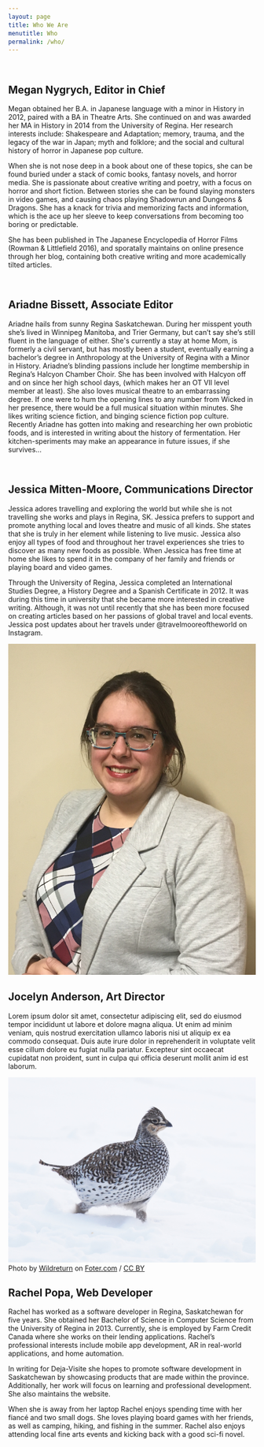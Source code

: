 ```yaml
---
layout: page
title: Who We Are
menutitle: Who
permalink: /who/
---
```


<div class="bio-container">
    <div class="bio-avatar">
        <img src="">
    </div>
    <div class="bio-content">
        <h2 class="bio-title" >Megan Nygrych, Editor in Chief</h2>
        <p>Megan obtained her B.A. in Japanese language with a minor in History in 2012, paired with a BA in Theatre Arts. She continued on and was awarded her MA in History in 2014 from the University of Regina. Her research interests include: Shakespeare and Adaptation; memory, trauma, and the legacy of the war in Japan; myth and folklore; and the social and cultural history of horror in Japanese pop culture.</p>
        <p>When she is not nose deep in a book about one of these topics, she can be found buried under a stack of comic books, fantasy novels, and horror media. She is passionate about creative writing and poetry, with a focus on horror and short fiction. Between stories she can be found slaying monsters in video games, and causing chaos playing Shadowrun and Dungeons &amp; Dragons. She has a knack for trivia and memorizing facts and information, which is the ace up her sleeve to keep conversations from becoming too boring or predictable.</p>
        <p>She has been published in The Japanese Encyclopedia of Horror Films (Rowman &amp; Littlefield 2016), and sporatally maintains on online presence through her blog, containing both creative writing and more academically tilted articles.</p>
    </div>
</div>

<div class="bio-container">
    <div class="bio-avatar">
        <img src="">
    </div>
    <div class="bio-content">
        <h2 class="bio-title">Ariadne Bissett, Associate Editor</h2>
        <p>Ariadne hails from sunny Regina Saskatchewan. During her misspent youth she’s lived in Winnipeg Manitoba, and Trier Germany, but can’t say she’s still fluent in the language of either. She's currently a stay at home Mom, is formerly a civil servant, but has mostly been a student, eventually earning a bachelor’s degree in Anthropology at the University of Regina with a Minor in History.  Ariadne’s blinding passions include her longtime membership in Regina’s Halcyon Chamber Choir. She has been involved with Halcyon off and on since her high school days, (which makes her an OT VII level member at least). She also loves musical theatre to an embarrassing degree. If one were to hum the opening lines to any number from Wicked in her presence, there would be a full musical situation within minutes.  She likes writing science fiction, and binging science fiction pop culture. Recently Ariadne has gotten into making and researching her own probiotic foods, and is interested in writing about the history of fermentation. Her kitchen-speriments may make an appearance in future issues, if she survives... </p>
    </div>
</div>

<div class="bio-container">
    <div class="bio-avatar">
        <img src="">
    </div>
    <div class="bio-content">
        <h2 class="bio-title">Jessica Mitten-Moore, Communications Director</h2>
        <p>Jessica adores travelling and exploring the world but while she is not travelling she works and plays in Regina, SK. Jessica prefers to support and promote anything local and loves theatre and music of all kinds. She states that she is truly in her element while listening to live music. Jessica also enjoy all types of food and throughout her travel experiences she tries to discover as many new foods as possible. When Jessica has free time at home she likes to spend it in the company of her family and friends or playing board and video games.</p>
        <p>Through the University of Regina, Jessica completed an International Studies Degree, a History Degree and a Spanish Certificate in 2012.  It was during this time in university that she became more interested in creative writing. Although, it was not until recently that she has been more focused on creating articles based on her passions of global travel and local events. Jessica post updates about her travels under @travelmooreoftheworld on Instagram. </p>
    </div>
</div>

<div class="bio-container">
    <div class="bio-avatar">
        <img src="/assets/img/jocelyn.jpg">
    </div>
    <div class="bio-content">
        <h2 class="bio-title">Jocelyn Anderson, Art Director</h2>
        <p>Lorem ipsum dolor sit amet, consectetur adipiscing elit, sed do eiusmod tempor incididunt ut labore et dolore magna aliqua. Ut enim ad minim veniam, quis nostrud exercitation ullamco laboris nisi ut aliquip ex ea commodo consequat. Duis aute irure dolor in reprehenderit in voluptate velit esse cillum dolore eu fugiat nulla pariatur. Excepteur sint occaecat cupidatat non proident, sunt in culpa qui officia deserunt mollit anim id est laborum. </p>
    </div>
</div>

<div class="bio-container">
    <div class="bio-avatar">
        <img src="/assets/img/grouse.jpg">
        Photo by <a href="http://foter.com/author/2219a5">Wildreturn</a> on <a href="http://foter.com/re/3e5319">Foter.com</a> / <a href="http://creativecommons.org/licenses/by/2.0/">CC BY</a>
    </div>
    <div class="bio-content">
        <h2 class="bio-title">Rachel Popa, Web Developer</h2>
        <p>Rachel has worked as a software developer in Regina, Saskatchewan for five years.  She obtained her Bachelor of Science in Computer Science from the University of Regina in 2013.  Currently, she is employed by Farm Credit Canada where she works on their lending applications.  Rachel’s professional interests include mobile app development, AR in real-world applications, and home automation.</p>
        <p>In writing for Deja-Visite she hopes to promote software development in Saskatchewan by showcasing products that are made within the province.  Additionally, her work will focus on learning and professional development. She also maintains the website.</p>
        <p>When she is away from her laptop Rachel enjoys spending time with her fiancé and two small dogs.  She loves playing board games with her friends, as well as camping, hiking, and fishing in the summer.  Rachel also enjoys attending local fine arts events and kicking back with a good sci-fi novel.</p>
    </div>
</div>